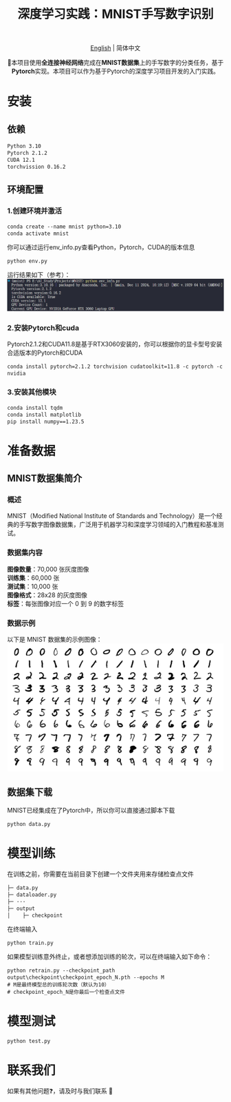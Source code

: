 <p align="center">
    <h1 align="center">深度学习实践：MNIST手写数字识别</h1>
</p>


<br>
<div align="center">

[English](README.md) | 简体中文

</div>

<p align="center">
    🌟本项目使用<strong>全连接神经网络</strong>完成在<strong>MNIST数据集</strong>上的手写数字的分类任务，基于<strong>Pytorch</strong>实现。本项目可以作为基于Pytorch的深度学习项目开发的入门实践。
</p>


# 安装
## 依赖
```
Python 3.10
Pytorch 2.1.2
CUDA 12.1
torchvission 0.16.2
```
## 环境配置
### 1.创建环境并激活
```
conda create --name mnist python=3.10
conda activate mnist
```
你可以通过运行env_info.py查看Python，Pytorch，CUDA的版本信息
```
python env.py
```
运行结果如下（参考）：
![image](https://github.com/ZhigangHe-hust/Deep-Learning-MNIST/blob/main/figs/fig2.png)
### 2.安装Pytorch和cuda
Pytorch2.1.2和CUDA11.8是基于RTX3060安装的，你可以根据你的显卡型号安装合适版本的Pytorch和CUDA
```
conda install pytorch=2.1.2 torchvision cudatoolkit=11.8 -c pytorch -c nvidia
```
### 3.安装其他模块
```
conda install tqdm
conda install matplotlib
pip install numpy==1.23.5
```

# 准备数据
##  MNIST数据集简介
### 概述
MNIST（Modified National Institute of Standards and Technology）是一个经典的手写数字图像数据集，广泛用于机器学习和深度学习领域的入门教程和基准测试。
### 数据集内容
**图像数量**：70,000 张灰度图像<br>
**训练集**：60,000 张<br>
**测试集**：10,000 张<br>
**图像格式**：28x28 的灰度图像<br>
**标签**：每张图像对应一个 0 到 9 的数字标签<br>
### 数据示例
以下是 MNIST 数据集的示例图像：
![image](https://github.com/ZhigangHe-hust/Deep-Learning-MNIST/blob/main/figs/fig1.png)
## 数据集下载
MNIST已经集成在了Pytorch中，所以你可以直接通过脚本下载
```
python data.py
```

# 模型训练
在训练之前，你需要在当前目录下创建一个文件夹用来存储检查点文件
```
├─ data.py
├─ dataloader.py
├─ ···
├─ output
│    ├─ checkpoint
```
在终端输入
```
python train.py
```
如果模型训练意外终止，或者想添加训练的轮次，可以在终端输入如下命令：
```
python retrain.py --checkpoint_path output\checkpoint\checkpoint_epoch_N.pth --epochs M
# M是最终模型总的训练轮次数（默认为10）
# checkpoint_epoch_N是你最后一个检查点文件
```

# 模型测试
```
python test.py
```

# 联系我们

如果有其他问题❓，请及时与我们联系 👬

